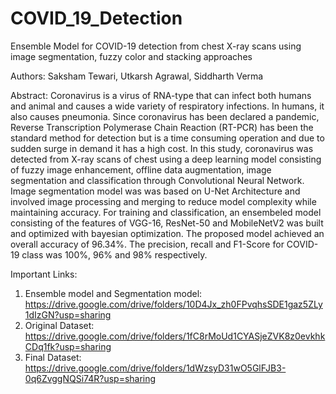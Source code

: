 # COVID_19_Detection
Ensemble Model for COVID-19 detection from chest X-ray scans using image segmentation, fuzzy color and stacking approaches

Authors:
Saksham Tewari, 
Utkarsh Agrawal, 
Siddharth Verma

Abstract:
Coronavirus is a virus of RNA-type that can infect both humans and animal and causes a wide variety of respiratory infections. 
In humans, it also causes pneumonia. Since coronavirus has been declared a pandemic, Reverse Transcription Polymerase Chain Reaction (RT-PCR) 
has been the standard method for detection but is a time consuming operation and due to sudden surge in demand it has a high cost. 
In this study, coronavirus was detected from X-ray scans of chest using a deep learning model consisting of fuzzy image enhancement, 
offline data augmentation, image segmentation and classification through Convolutional Neural Network. Image segmentation model was was based on U-Net Architecture
and involved image processing and merging to reduce model complexity while maintaining accuracy. For training and classification, 
an ensembeled model consisting of the features of VGG-16, ResNet-50 and MobileNetV2 was built and optimized with bayesian optimization. 
The proposed model achieved an overall accuracy of 96.34%. The precision, recall and F1-Score for COVID-19 class was 100%, 96% and 98% respectively.

Important Links:
1) Ensemble model and Segmentation model: https://drive.google.com/drive/folders/10D4Jx_zh0FPvqhsSDE1gaz5ZLy1dIzGN?usp=sharing
2) Original Dataset: https://drive.google.com/drive/folders/1fC8rMoUd1CYASjeZVK8z0evkhkCDq1fk?usp=sharing
3) Final Dataset: https://drive.google.com/drive/folders/1dWzsyD31wO5GlFJB3-0q6ZvggNQSi74R?usp=sharing
